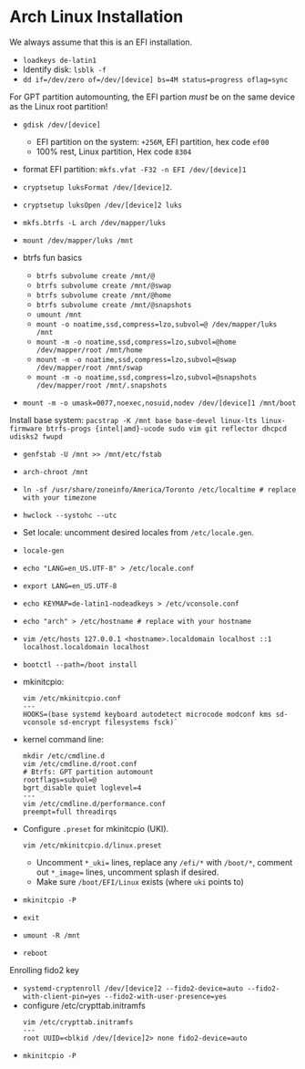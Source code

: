 # Arch Linux Installation
We always assume that this is an EFI installation.

- `loadkeys de-latin1`
- Identify disk: `lsblk -f`
- `dd if=/dev/zero of=/dev/[device] bs=4M status=progress oflag=sync`

For GPT partition automounting, the EFI partion _must_ be on the same device as the Linux root partition!

- `gdisk /dev/[device]`
  - EFI partition on the system: `+256M`, EFI partition, hex code `ef00`
  - 100% rest, Linux partition, Hex code `8304`
- format EFI partition: `mkfs.vfat -F32 -n EFI /dev/[device]1`
- `cryptsetup luksFormat /dev/[device]2`.
- `cryptsetup luksOpen /dev/[device]2 luks`
- `mkfs.btrfs -L arch /dev/mapper/luks`
- `mount /dev/mapper/luks /mnt`


- btrfs fun basics
  - `btrfs subvolume create /mnt/@`
  - `btrfs subvolume create /mnt/@swap`
  - `btrfs subvolume create /mnt/@home`
  - `btrfs subvolume create /mnt/@snapshots`
  - `umount /mnt`
  - `mount -o noatime,ssd,compress=lzo,subvol=@ /dev/mapper/luks /mnt`
  - `mount -m -o noatime,ssd,compress=lzo,subvol=@home /dev/mapper/root /mnt/home`
  - `mount -m -o noatime,ssd,compress=lzo,subvol=@swap /dev/mapper/root /mnt/swap`
  - `mount -m -o noatime,ssd,compress=lzo,subvol=@snapshots /dev/mapper/root /mnt/.snapshots`

- `mount -m -o umask=0077,noexec,nosuid,nodev /dev/[device]1 /mnt/boot`

Install base system:
`pacstrap -K /mnt base base-devel linux-lts linux-firmware btrfs-progs {intel|amd}-ucode sudo vim git reflector dhcpcd udisks2 fwupd`

- `genfstab -U /mnt >> /mnt/etc/fstab`
- `arch-chroot /mnt`
- `ln -sf /usr/share/zoneinfo/America/Toronto /etc/localtime # replace with your timezone`
- `hwclock --systohc --utc`
- Set locale: uncomment desired locales from `/etc/locale.gen`.
- `locale-gen`
- `echo "LANG=en_US.UTF-8" > /etc/locale.conf`
- `export LANG=en_US.UTF-8`
- `echo KEYMAP=de-latin1-nodeadkeys > /etc/vconsole.conf`
- `echo "arch" > /etc/hostname # replace with your hostname`
- `vim /etc/hosts
127.0.0.1 <hostname>.localdomain localhost
::1 localhost.localdomain localhost`

- `bootctl --path=/boot install`
- mkinitcpio:
	```
 	vim /etc/mkinitcpio.conf
 	---
	HOOKS=(base systemd keyboard autodetect microcode modconf kms sd-vconsole sd-encrypt filesystems fsck)`
	```
- kernel command line:
	```
 	mkdir /etc/cmdline.d
	vim /etc/cmdline.d/root.conf
 	# Btrfs: GPT partition automount
	rootflags=subvol=@
	bgrt_disable quiet loglevel=4
	---
	vim /etc/cmdline.d/performance.conf
	preempt=full threadirqs
	```
 - Configure `.preset` for mkinitcpio (UKI).
	```
	vim /etc/mkinitcpio.d/linux.preset
	```
	- Uncomment `*_uki=` lines, replace any `/efi/*` with `/boot/*`, comment out `*_image=` lines, uncomment splash if desired.
	- Make sure `/boot/EFI/Linux` exists (where `uki` points to)
- `mkinitcpio -P`
- `exit`
- `umount -R /mnt`
- `reboot`

Enrolling fido2 key
- `systemd-cryptenroll /dev/[device]2 --fido2-device=auto --fido2-with-client-pin=yes --fido2-with-user-presence=yes`
- configure /etc/crypttab.initramfs
	```
	vim /etc/crypttab.initramfs
 	---
	root UUID=<blkid /dev/[device]2> none fido2-device=auto
	```
- `mkinitcpio -P`

